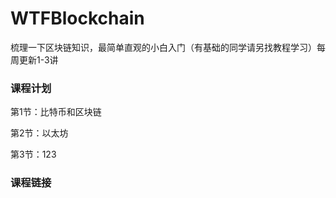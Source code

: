 # WTFBlockchain
梳理一下区块链知识，最简单直观的小白入门（有基础的同学请另找教程学习）每周更新1-3讲
### 课程计划
第1节：比特币和区块链

第2节：以太坊

第3节：123
### 课程链接